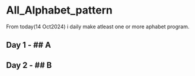 # All_Alphabet_pattern
From today(14 Oct2024) i daily make atleast one or more aphabet program.
## Day 1 - ## A
## Day 2 - ## B
